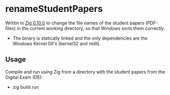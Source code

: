 # renameStudentPapers
 
 Writtin in <a href="https://ziglang.org/">Zig 0.10.0</a> to change the file names of the student papers (PDF-files) in the current working directory, so that Windows sorts them correctly.

 * The binary is statically linked and the only dependencies are the Windows Kernel Dll's (kernel32 and ntdll).

 ## Usage

 Compile and run using Zig from a directory with the student papers from the Digital Exam (DE):

 * zig build run
